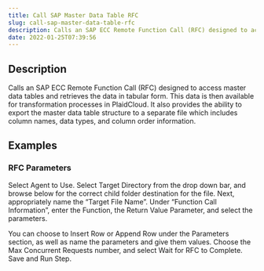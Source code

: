 ```yaml
---
title: Call SAP Master Data Table RFC
slug: call-sap-master-data-table-rfc
description: Calls an SAP ECC Remote Function Call (RFC) designed to access master data tables and retrieves the data in tabular form
date: 2022-01-25T07:39:56
---
```



## Description


Calls an SAP ECC Remote Function Call (RFC) designed to access master data tables and retrieves the data in tabular form. This data is then available for transformation processes in PlaidCloud. It also provides the ability to export the master data table structure to a separate file which includes column names, data types, and column order information.


## Examples


### RFC Parameters


Select Agent to Use. Select Target Directory from the drop down bar, and browse below for the correct child folder destination for the file. Next, appropriately name the “Target File Name”. Under “Function Call Information”, enter the Function, the Return Value Parameter, and select the parameters.



You can choose to Insert Row or Append Row under the Parameters section, as well as name the parameters and give them values. Choose the Max Concurrent Requests number, and select Wait for RFC to Complete. Save and Run Step.


